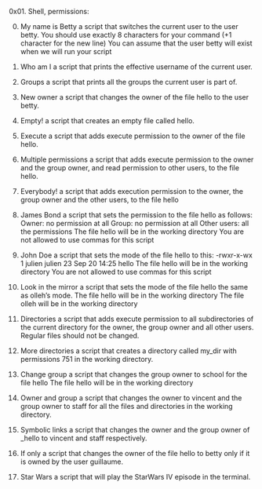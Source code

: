 0x01. Shell, permissions:

0. My name is Betty
a script that switches the current user to the user betty.
You should use exactly 8 characters for your command (+1 character for the new line)
You can assume that the user betty will exist when we will run your script
    
1. Who am I
a script that prints the effective username of the current user.

2. Groups
a script that prints all the groups the current user is part of.

3. New owner
a script that changes the owner of the file hello to the user betty.

4. Empty!
a script that creates an empty file called hello.

5. Execute
a script that adds execute permission to the owner of the file hello.

6. Multiple permissions
a script that adds execute permission to the owner and the group owner, and read permission to other users, to the file hello.

7. Everybody!
a script that adds execution permission to the owner, the group owner and the other users, to the file hello

8. James Bond
a script that sets the permission to the file hello as follows:
Owner: no permission at all
Group: no permission at all
Other users: all the permissions
The file hello will be in the working directory You are not allowed to use commas for this script

9. John Doe
a script that sets the mode of the file hello to this: -rwxr-x-wx 1 julien julien 23 Sep 20 14:25 hello
The file hello will be in the working directory
You are not allowed to use commas for this script

10. Look in the mirror
a script that sets the mode of the file hello the same as olleh’s mode.
The file hello will be in the working directory
The file olleh will be in the working directory
    
11. Directories
a script that adds execute permission to all subdirectories of the current directory for the owner, the group owner and all other users.
Regular files should not be changed.
    
12. More directories
a script that creates a directory called my_dir with permissions 751 in the working directory.

13. Change group
a script that changes the group owner to school for the file hello
The file hello will be in the working directory
    
14. Owner and group
a script that changes the owner to vincent and the group owner to staff for all the files and directories in the working directory.

15. Symbolic links
a script that changes the owner and the group owner of _hello to vincent and staff respectively.
    
16. If only
a script that changes the owner of the file hello to betty only if it is owned by the user guillaume.
    
17. Star Wars
a script that will play the StarWars IV episode in the terminal.
